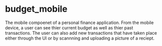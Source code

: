 # budget_mobile

The mobile compoenet of a personal finance application. From the mobile device, a user can see thier current budget as well as thier past transactions. The user can also add new transactions that have taken place either through the UI or by scannning and uploading a picture of a reciept. 
